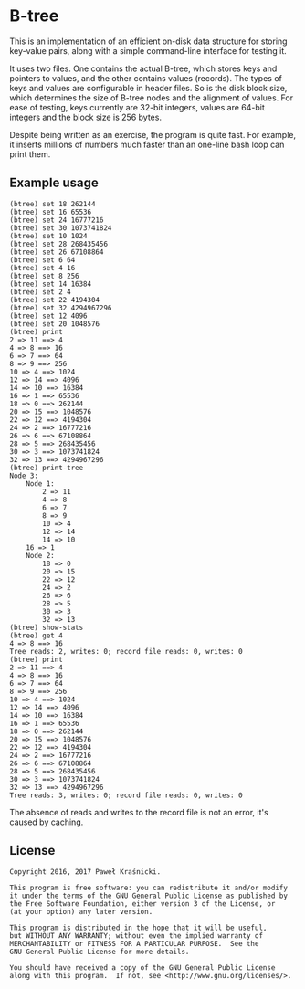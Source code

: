 # B-tree

This is an implementation of an efficient on-disk data structure for storing key-value pairs, along with a simple command-line interface for testing it.

It uses two files. One contains the actual B-tree, which stores keys and pointers to values, and the other contains values (records). The types of keys and values are configurable in header files. So is the disk block size, which determines the size of B-tree nodes and the alignment of values. For ease of testing, keys currently are 32-bit integers, values are 64-bit integers and the block size is 256 bytes.

Despite being written as an exercise, the program is quite fast. For example, it inserts millions of numbers much faster than an one-line bash loop can print them.

## Example usage

    (btree) set 18 262144
    (btree) set 16 65536
    (btree) set 24 16777216
    (btree) set 30 1073741824
    (btree) set 10 1024
    (btree) set 28 268435456
    (btree) set 26 67108864
    (btree) set 6 64
    (btree) set 4 16
    (btree) set 8 256
    (btree) set 14 16384
    (btree) set 2 4
    (btree) set 22 4194304
    (btree) set 32 4294967296
    (btree) set 12 4096
    (btree) set 20 1048576
    (btree) print
    2 => 11 ==> 4
    4 => 8 ==> 16
    6 => 7 ==> 64
    8 => 9 ==> 256
    10 => 4 ==> 1024
    12 => 14 ==> 4096
    14 => 10 ==> 16384
    16 => 1 ==> 65536
    18 => 0 ==> 262144
    20 => 15 ==> 1048576
    22 => 12 ==> 4194304
    24 => 2 ==> 16777216
    26 => 6 ==> 67108864
    28 => 5 ==> 268435456
    30 => 3 ==> 1073741824
    32 => 13 ==> 4294967296
    (btree) print-tree
    Node 3:
        Node 1:
            2 => 11
            4 => 8
            6 => 7
            8 => 9
            10 => 4
            12 => 14
            14 => 10
        16 => 1
        Node 2:
            18 => 0
            20 => 15
            22 => 12
            24 => 2
            26 => 6
            28 => 5
            30 => 3
            32 => 13
    (btree) show-stats
    (btree) get 4
    4 => 8 ==> 16
    Tree reads: 2, writes: 0; record file reads: 0, writes: 0
    (btree) print
    2 => 11 ==> 4
    4 => 8 ==> 16
    6 => 7 ==> 64
    8 => 9 ==> 256
    10 => 4 ==> 1024
    12 => 14 ==> 4096
    14 => 10 ==> 16384
    16 => 1 ==> 65536
    18 => 0 ==> 262144
    20 => 15 ==> 1048576
    22 => 12 ==> 4194304
    24 => 2 ==> 16777216
    26 => 6 ==> 67108864
    28 => 5 ==> 268435456
    30 => 3 ==> 1073741824
    32 => 13 ==> 4294967296
    Tree reads: 3, writes: 0; record file reads: 0, writes: 0

The absence of reads and writes to the record file is not an error, it's caused by caching.

## License

    Copyright 2016, 2017 Paweł Kraśnicki.

    This program is free software: you can redistribute it and/or modify
    it under the terms of the GNU General Public License as published by
    the Free Software Foundation, either version 3 of the License, or
    (at your option) any later version.

    This program is distributed in the hope that it will be useful,
    but WITHOUT ANY WARRANTY; without even the implied warranty of
    MERCHANTABILITY or FITNESS FOR A PARTICULAR PURPOSE.  See the
    GNU General Public License for more details.

    You should have received a copy of the GNU General Public License
    along with this program.  If not, see <http://www.gnu.org/licenses/>.
